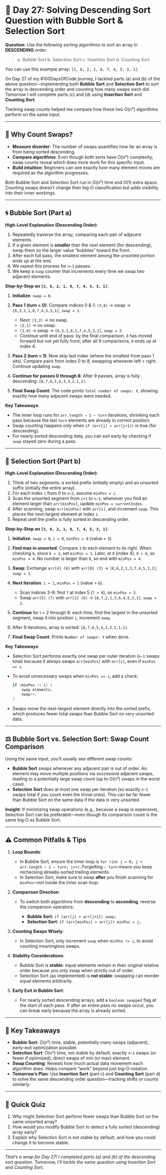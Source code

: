 # 📘 Day 27: Solving Descending Sort Question with Bubble Sort & Selection Sort

**Question**: Use the following sorting algorithms to sort an array in **DESCENDING** order:

> a. Bubble Sort
> b. Selection Sort
> c. Insertion Sort
> d. Counting Sort

You can use this example array: `[3, 6, 2, 1, 8, 7, 4, 5, 3, 1]`.

On Day 27 of my #100DaysOfCode journey, I tackled parts (a) and (b) of the above question—implementing both **Bubble Sort** and **Selection Sort** to sort the array in descending order and counting how many swaps each did. Tomorrow I will complete parts (c) and (d) using **Insertion Sort** and **Counting Sort**.

Tracking swap counts helped me compare how these two O(n²) algorithms perform on the same input.

---

## 🌟 Why Count Swaps?

- **Measure disorder**: The number of swaps quantifies how far an array is from being sorted descending.
- **Compare algorithms**: Even though both sorts have O(n²) complexity, swap counts reveal which does more work for this specific input.
- **Build intuition**: Beginners can see exactly how many element moves are required as the algorithm progresses.

Both Bubble Sort and Selection Sort run in O(n²) time and O(1) extra space. Counting swaps doesn’t change their big‑O classification but adds visibility into their inner workings.

---

## 🌀 Bubble Sort (Part a)

**High-Level Explanation (Descending Order)**:

1. Repeatedly traverse the array, comparing each pair of adjacent elements.
2. If a given element is **smaller** than the next element (for descending), swap them so the larger value “bubbles” toward the front.
3. After each full pass, the smallest element among the unsorted portion ends up at the end.
4. We repeat this process for `n−1` passes.
5. We keep a `swap` counter that increments every time we swap two adjacent elements.

**Step-by-Step on `[3, 6, 2, 1, 8, 7, 4, 5, 3, 1]`**:

1. **Initialize**: `swap = 0`.
2. **Pass 1 (turn = 0)**: Compare indices 0 & 1: `(3,6)` → swap → `[6,3,2,1,8,7,4,5,3,1]`, `swap = 1`.

   - Next: `(3,2)` → no swap.
   - `(2,1)` → no swap.
   - `(1,8)` → swap → `[6,3,2,8,1,7,4,5,3,1]`, `swap = 2`.
   - Continue until end of pass: by the final comparison, `8` has moved forward but not yet fully front; after all 9 comparisons, `8` ends up at index 4.

3. **Pass 2 (turn = 1)**: Now skip last index (where the smallest from pass 1 sits). Compare pairs from index 0 to 8, swapping whenever left < right. Continue updating `swap`.
4. **Continue for passes 0 through 8**: After 9 passes, array is fully descending: `[8,7,6,5,4,3,3,2,1,1]`.
5. **Final Swap Count**: The code prints `Total number of swaps: X`, showing exactly how many adjacent swaps were needed.

**Key Takeaways**:

- The inner loop runs for `arr.length − 1 − turn` iterations, shrinking each pass because the last `turn` elements are already in correct position.
- Swap counting happens only when `if (arr[j] < arr[j+1])` is true (for descending).
- For nearly sorted descending data, you can exit early by checking if `swap` stayed zero during a pass.

---

## 🌲 Selection Sort (Part b)

**High-Level Explanation (Descending Order)**:

1. Think of two segments: a sorted prefix (initially empty) and an unsorted suffix (initially the entire array).
2. For each index `i` from 0 to `n−2`, assume `minPos = i`.
3. Scan the unsorted segment from `i+1` to `n−1`; whenever you find an element larger than `arr[minPos]`, update `minPos = currentIndex`.
4. After scanning, swap `arr[minPos]` with `arr[i]`, and increment `swap`. This places the next-largest element at index `i`.
5. Repeat until the prefix is fully sorted in descending order.

**Step-by-Step on `[3, 6, 2, 1, 8, 7, 4, 5, 3, 1]`**:

1. **Initialize**: `swap = 0`, `i = 0`, `minPos = 0` (value = `3`).
2. **Find max in unsorted**: Compare `3` to each element to its right. When checking `6`, since `6 > 3`, set `minPos = 1`. Later, at `8` (index 4), `8 > 6`, so `minPos = 4`. No number is larger than `8`, so end with `minPos = 4`.
3. **Swap**: Exchange `arr[4] (8)` with `arr[0] (3)` → `[8,6,2,1,3,7,4,5,3,1]`, `swap = 1`.
4. **Next iteration**: `i = 1`, `minPos = 1` (value = `6`).

   - Scan indices 2–9; find `7` at index 5 (`7 > 6`), so `minPos = 5`.
   - Swap `arr[5] (7)` with `arr[1] (6)` → `[8,7,2,1,3,6,4,5,3,1]`, `swap = 2`.

5. **Continue** for i = 2 through 8: each time, find the largest in the unsorted segment, swap it into position `i`, increment `swap`.
6. After 9 iterations, array is sorted: `[8,7,6,5,4,3,3,2,1,1]`.
7. **Final Swap Count**: Prints `Number of swaps: Y` when done.

**Key Takeaways**:

- Selection Sort performs exactly one swap per outer iteration (`n−1` swaps total) because it always swaps `arr[minPos]` with `arr[i]`, even if `minPos == i`.
- To avoid unnecessary swaps when `minPos == i`, add a check:

  ```java
  if (minPos != i) {
      swap elements;
      swap++;
  }
  ```

- Swaps move the next-largest element directly into the sorted prefix, which produces fewer total swaps than Bubble Sort on very unsorted data.

---

## ⚖️ Bubble Sort vs. Selection Sort: Swap Count Comparison

Using the same input, you’ll usually see different swap counts:

- **Bubble Sort** swaps whenever any adjacent pair is out of order. An element may move multiple positions via successive adjacent swaps, leading to a potentially large swap count (up to O(n²) swaps in the worst case).
- **Selection Sort** does at most one swap per iteration (so exactly `n−1` swaps total if you count even the trivial ones). This can be far fewer than Bubble Sort on the same data if the data is very unsorted.

**Insight**: If minimizing swap operations (e.g., because a swap is expensive), Selection Sort can be preferable—even though its comparison count is the same big‑O as Bubble Sort.

---

## ⚠️ Common Pitfalls & Tips

1. **Loop Bounds**:

   - In Bubble Sort, ensure the inner loop is `for (int j = 0; j < arr.length − 1 − turn; j++)`. Forgetting `− turn` means you keep rechecking already-sorted trailing elements.
   - In Selection Sort, make sure to swap **after** you finish scanning for `minPos`—not inside the inner scan loop.

2. **Comparison Direction**:

   - To switch both algorithms from **descending** to **ascending**, reverse the comparison operators:

     - **Bubble Sort**: `if (arr[j] > arr[j+1]) swap;`
     - **Selection Sort**: `if (arr[minPos] > arr[j]) minPos = j;`

3. **Counting Swaps Wisely**:

   - In Selection Sort, only increment `swap` when `minPos != i`, to avoid counting meaningless swaps.

4. **Stability Considerations**:

   - Bubble Sort is **stable**: equal elements remain in their original relative order because you only swap when strictly out of order.
   - Selection Sort (as implemented) is **not stable**: swapping can reorder equal elements arbitrarily.

5. **Early Exit in Bubble Sort**:

   - For nearly sorted descending arrays, add a `boolean swapped` flag at the start of each pass. If after an entire pass no swaps occur, you can break early because the array is already sorted.

---

## 🔑 Key Takeaways

- **Bubble Sort**: O(n²) time, stable, potentially many swaps (adjacent), early-exit optimization possible.
- **Selection Sort**: O(n²) time, not stable by default, exactly `n−1` swaps (or fewer if optimized), direct swaps of min (or max) element.
- **Swap Counting**: Reveals how much actual data movement each algorithm does. Helps compare “work” beyond just big-O notation.
- **Tomorrow’s Plan**: Use **Insertion Sort** (part c) and **Counting Sort** (part d) to solve the same descending order question—tracking shifts or counts similarly.

---

## 📝 Quick Quiz

1. Why might Selection Sort perform fewer swaps than Bubble Sort on the same unsorted array?
2. How would you modify Bubble Sort to detect a fully sorted (descending) array early?
3. Explain why Selection Sort is not stable by default, and how you could change it to become stable.

---

_That’s a wrap for Day 27! I completed parts (a) and (b) of the descending sort question. Tomorrow, I’ll tackle the same question using Insertion Sort and Counting Sort._
